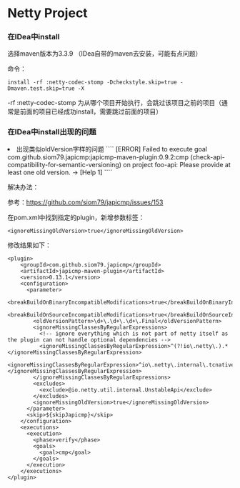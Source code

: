 # Netty Project

### 在IDea中install

选择maven版本为3.3.9 （IDea自带的maven去安装，可能有点问题）

命令：
````
install -rf :netty-codec-stomp -Dcheckstyle.skip=true -Dmaven.test.skip=true -X
````

-rf :netty-codec-stomp 为从哪个项目开始执行，会跳过该项目之前的项目（通常是前面的项目已经成功install，需要跳过前面的项目）


### 在IDea中install出现的问题
<li> 出现类似oldVersion字样的问题
````
[ERROR] Failed to execute goal com.github.siom79.japicmp:japicmp-maven-plugin:0.9.2:cmp (check-api-compatibility-for-semantic-versioning) on project foo-api: Please provide at least one old version. -> [Help 1]
````

解决办法：

参考：https://github.com/siom79/japicmp/issues/153

在pom.xml中找到指定的plugin，新增参数标签：
````
<ignoreMissingOldVersion>true</ignoreMissingOldVersion>
````

修改结果如下：

````
<plugin>
    <groupId>com.github.siom79.japicmp</groupId>
    <artifactId>japicmp-maven-plugin</artifactId>
    <version>0.13.1</version>
    <configuration>
      <parameter>
        <breakBuildOnBinaryIncompatibleModifications>true</breakBuildOnBinaryIncompatibleModifications>
        <breakBuildOnSourceIncompatibleModifications>true</breakBuildOnSourceIncompatibleModifications>
        <oldVersionPattern>\d+\.\d+\.\d+\.Final</oldVersionPattern>
        <ignoreMissingClassesByRegularExpressions>
          <!-- ignore everything which is not part of netty itself as the plugin can not handle optional dependencies -->
          <ignoreMissingClassesByRegularExpression>^(?!io\.netty\.).*</ignoreMissingClassesByRegularExpression>
          <ignoreMissingClassesByRegularExpression>^io\.netty\.internal\.tcnative\..*</ignoreMissingClassesByRegularExpression>
        </ignoreMissingClassesByRegularExpressions>
        <excludes>
          <exclude>@io.netty.util.internal.UnstableApi</exclude>
        </excludes>
        <ignoreMissingOldVersion>true</ignoreMissingOldVersion>
      </parameter>
      <skip>${skipJapicmp}</skip>
    </configuration>
    <executions>
      <execution>
        <phase>verify</phase>
        <goals>
          <goal>cmp</goal>
        </goals>
      </execution>
    </executions>
</plugin>
````


